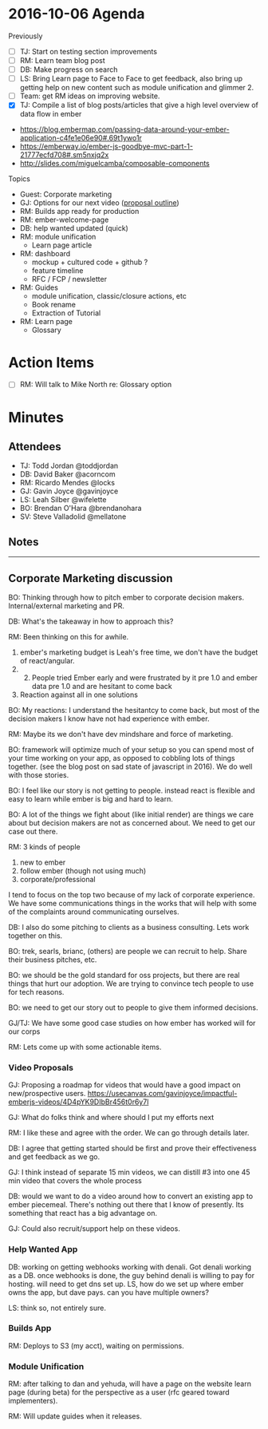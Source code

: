 # 2016-10-06 Agenda

Previously

- [ ] TJ: Start on testing section improvements
- [ ] RM: Learn team blog post
- [ ] DB: Make progress on search
- [ ] LS: Bring Learn page to Face to Face to get feedback, also bring up getting help on new content such as module unification and glimmer 2.
- [ ] Team: get RM ideas on improving website.
- [x] TJ: Compile a list of blog posts/articles that give a high level overview of data flow in ember

- https://blog.embermap.com/passing-data-around-your-ember-application-c4fe1e06e90#.69t1ywo1r
- https://emberway.io/ember-js-goodbye-mvc-part-1-21777ecfd708#.sm5nxjq2x
- http://slides.com/miguelcamba/composable-components

Topics

- Guest: Corporate marketing 
- GJ: Options for our next video ([proposal outline](https://usecanvas.com/gavinjoyce/impactful-emberjs-videos/4D4pYK9DIbBr456t0r6y7l))
- RM: Builds app ready for production
- RM: ember-welcome-page
- DB: help wanted updated (quick)
- RM: module unification
  - Learn page article
- RM: dashboard
  - mockup + cultured code + github ?
  - feature timeline
  - RFC / FCP / newsletter
- RM: Guides
  - module unification, classic/closure actions, etc
  - Book rename
  - Extraction of Tutorial
- RM: Learn page
  - Glossary

# Action Items 

- [ ] RM: Will talk to Mike North re: Glossary option

# Minutes

## Attendees

- TJ: Todd Jordan @toddjordan
- DB: David Baker @acorncom
- RM: Ricardo Mendes @locks
- GJ: Gavin Joyce @gavinjoyce
- LS: Leah Silber @wifelette
- BO: Brendan O'Hara @brendanohara
- SV: Steve Valladolid @mellatone

## Notes

---

## Corporate Marketing discussion

BO: Thinking through how to pitch ember to corporate decision makers.  Internal/external marketing and PR.

DB: What's the takeaway in how to approach this?

RM: Been thinking on this for awhile.  

1. ember's marketing budget is Leah's free time, we don't have the budget of react/angular.  
2. 2. People tried Ember early and were frustrated by it pre 1.0 and ember data pre 1.0  and are hesitant to come back
3. Reaction against all in one solutions

BO: My reactions: I understand the hesitantcy to come back, but most of the decision makers I know have not had experience with ember. 

RM: Maybe its we don't have dev mindshare and force of marketing.  

BO:  framework will optimize much of your setup so you can spend most of your time working on your app, as opposed to cobbling lots of things together.  (see the blog post on  sad state of javascript in 2016).  We do well with those stories.

BO: I feel like our story is not getting to people.  instead react is flexible and easy to learn while ember is big and hard to learn.  

BO: A lot of the things we fight about (like initial render) are things we care about but decision makers are not as concerned about.  We need to get our case out there.

RM: 3 kinds of people 

1. new to ember
2. follow ember (though not using much)
3. corporate/professional

I tend to focus on the top two because of my lack of corporate experience.  We have some communications things in the works that will help with some of the complaints around communicating ourselves.

DB: I also do some pitching to clients as a business consulting.  Lets work together on this.

BO: trek, searls, brianc, (others) are people we can recruit to help.  Share their business pitches, etc.

BO: we should be the gold standard for oss projects, but there are real things that hurt our adoption.  We are trying to convince tech people to use for tech reasons.  

BO: we need to get our story out to people to give them informed decisions.

GJ/TJ: We have some good case studies on how ember has worked will for our corps

RM: Lets come up with some actionable items.

### Video Proposals 

GJ: Proposing a roadmap for videos that would have a good impact on new/prospective users. https://usecanvas.com/gavinjoyce/impactful-emberjs-videos/4D4pYK9DIbBr456t0r6y7l

GJ: What do folks think and where should I put my efforts next

RM: I like these and agree with the order.  We can go through details later.

DB: I agree that getting started should be first and prove their effectiveness and get feedback as we go.

GJ: I think instead of separate 15 min videos, we can distill #3 into one 45 min video that covers the whole process

DB: would we want to do a video around how to convert an existing app to ember piecemeal.  There's nothing out there that I know of presently.  Its something that react has a big advantage on.

GJ: Could also recruit/support help on these videos.

### Help Wanted App

DB: working on getting webhooks working with denali.  Got denali working as a DB. once webhooks is done, the guy behind denali is willing to pay for hosting.  will need to get dns set up.  LS, how do we set up where ember owns the app, but dave pays.  can you have multiple owners?

LS: think so, not entirely sure.

### Builds App

RM: Deploys to S3 (my acct), waiting on permissions.

### Module Unification

RM: after talking to dan and yehuda, will have a page on the website learn page (during beta) for the perspective as a user (rfc geared toward implementers).  

RM: Will update guides when it releases.
